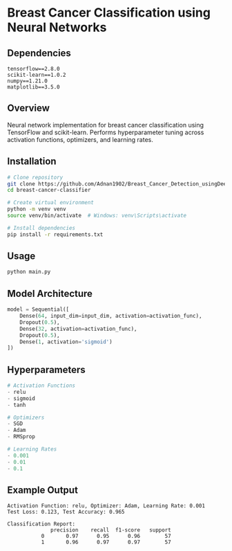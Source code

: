 # Breast Cancer Classification using Neural Networks

## Dependencies
```
tensorflow==2.8.0
scikit-learn==1.0.2
numpy==1.21.0
matplotlib==3.5.0
```

## Overview
Neural network implementation for breast cancer classification using TensorFlow and scikit-learn. Performs hyperparameter tuning across activation functions, optimizers, and learning rates.

## Installation
```bash
# Clone repository
git clone https://github.com/Adnan1902/Breast_Cancer_Detection_usingDeepLearning.git
cd breast-cancer-classifier

# Create virtual environment
python -m venv venv
source venv/bin/activate  # Windows: venv\Scripts\activate

# Install dependencies
pip install -r requirements.txt
```

## Usage
```bash
python main.py
```

## Model Architecture
```python
model = Sequential([
    Dense(64, input_dim=input_dim, activation=activation_func),
    Dropout(0.5),
    Dense(32, activation=activation_func),
    Dropout(0.5),
    Dense(1, activation='sigmoid')
])
```

## Hyperparameters
```python
# Activation Functions
- relu
- sigmoid
- tanh

# Optimizers
- SGD
- Adam
- RMSprop

# Learning Rates
- 0.001
- 0.01
- 0.1
```

## Example Output
```
Activation Function: relu, Optimizer: Adam, Learning Rate: 0.001
Test Loss: 0.123, Test Accuracy: 0.965

Classification Report:
              precision    recall  f1-score   support
           0       0.97      0.95      0.96        57
           1       0.96      0.97      0.97        57
```
